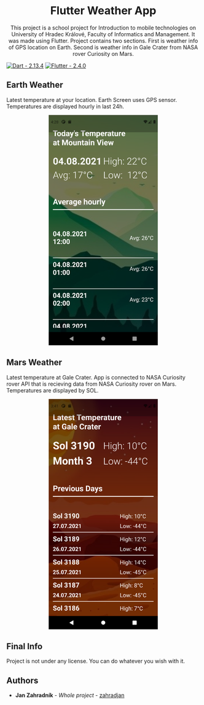 <h1 align="center"> Flutter Weather App </h1>

<p align="center">This project is a school project for 
Introduction to mobile technologies on University of Hradec Králové, Faculty of Informatics and Management. It was made using Flutter. 
Project contains two sections. First is weather info of GPS location on Earth. Second is weather info in Gale Crater from NASA rover Curiosity on Mars.</p>

[![Dart  - 2.13.4](https://img.shields.io/badge/Dart_-2.13.4-blue?style=for-the-badge&logo=dart)](https://dart.dev/)
[![Flutter - 2.4.0](https://img.shields.io/badge/Flutter-2.4.0-blue?style=for-the-badge&logo=flutter)](https://flutter.dev/)

<h2> Earth Weather</h2>
<p> Latest temperature at your location. Earth Screen uses GPS sensor. Temperatures are displayed hourly in last 24h.</p>
<p align="center">
<img src="./assets/images/earth-weather-picture.PNG" height="600px">
</p>

<h2>Mars Weather</h2>
<p> Latest temperature at Gale Crater. App is connected to NASA Curiosity rover API that is recieving data from NASA Curiosity rover on Mars. Temperatures are displayed by SOL.</p>
<p align="center">
<img src="./assets/images/mars-weather-picture.PNG" height="600px">
</p>

<h2 >Final Info</h2>

Project is not under any license. You can do whatever you wish with it.


<h2>Authors</h2>

* **Jan Zahradník** - *Whole project* - [zahradjan](https://github.com/zahradjan)
